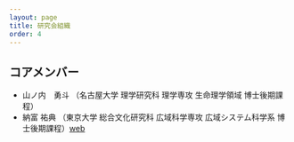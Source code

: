 ```yaml
---
layout: page
title: 研究会組織
order: 4
---
```


## コアメンバー

- 山ノ内　勇斗 （名古屋大学 理学研究科 理学専攻 生命理学領域 博士後期課程）
- 納富 祐典 （東京大学 総合文化研究科 広域科学専攻 広域システム科学系 博士後期課程）[web](https://jpmyrmecol.com/)

